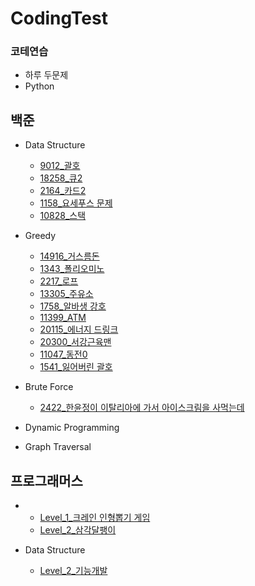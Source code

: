 # CodingTest

### 코테연습
- 하루 두문제
- Python

## 백준
- Data Structure
  - [9012_괄호]()
  - [18258_큐2]()
  - [2164_카드2]()
  - [1158_요세푸스 문제](https://www.acmicpc.net/problem/1158)
  - [10828_스택](https://www.acmicpc.net/problem/10828)

- Greedy
  - [14916_거스름돈](https://www.acmicpc.net/problem/14916)
  - [1343_폴리오미노](https://www.acmicpc.net/problem/1343)
  - [2217_로프](https://www.acmicpc.net/problem/2217)
  - [13305_주유소](https://www.acmicpc.net/problem/13305)
  - [1758_알바생 강호](https://www.acmicpc.net/problem/1758)
  - [11399_ATM](https://www.acmicpc.net/problem/11399)
  - [20115_에너지 드링크](https://www.acmicpc.net/problem/20115) 
  - [20300_서강근육맨](https://www.acmicpc.net/problem/20300)
  - [11047_동전0](https://www.acmicpc.net/problem/11047)
  - [1541_잃어버린 괄호](https://www.acmicpc.net/problem/1541)

- Brute Force
  - [2422_한윤정이 이탈리아에 가서 아이스크림을 사먹는데](https://www.acmicpc.net/problem/2422)
- Dynamic Programming
- Graph Traversal

## 프로그래머스
- 
  - [Level_1_크레인 인형뽑기 게임](https://programmers.co.kr/learn/courses/30/lessons/64061)
  - [Level_2_삼각달팽이](https://programmers.co.kr/learn/courses/30/lessons/68645)

- Data Structure
  - [Level_2_기능개발](https://programmers.co.kr/learn/courses/30/lessons/42586)
